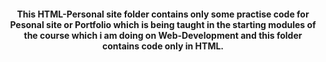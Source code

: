 <h4 align="center"> This HTML-Personal site folder contains only some practise code for Pesonal site or Portfolio which is being taught in the starting modules of the course which i am doing on Web-Development and this folder contains code only in HTML.</h4>
